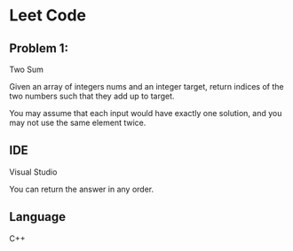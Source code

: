# Leet Code
## Problem 1:
Two Sum

Given an array of integers nums and an integer target, return indices of the two numbers such that they add up to target.

You may assume that each input would have exactly one solution, and you may not use the same element twice.

## IDE
Visual Studio

You can return the answer in any order.
## Language
C++
